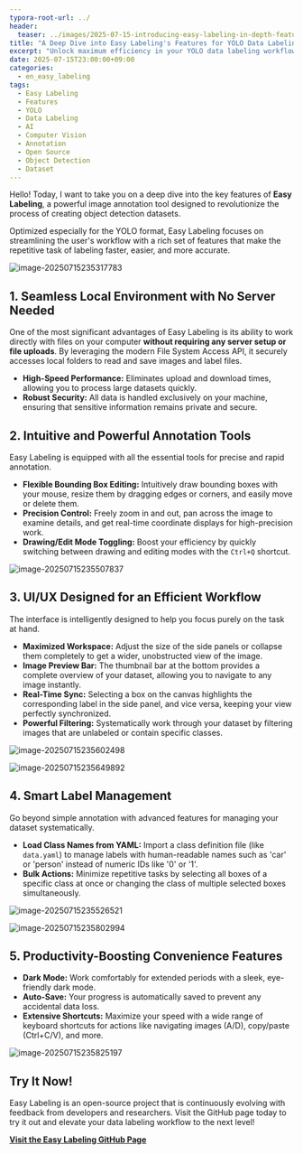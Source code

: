 ```yaml
---
typora-root-url: ../
header:
  teaser: ../images/2025-07-15-introducing-easy-labeling-in-depth-features/image-20250715235507837.png
title: "A Deep Dive into Easy Labeling's Features for YOLO Data Labeling"
excerpt: "Unlock maximum efficiency in your YOLO data labeling workflow. This guide explores Easy Labeling's powerful features, from local file access and advanced annotation tools to smart label management for object detection. Everything you need for efficient dataset creation is here."
date: 2025-07-15T23:00:00+09:00
categories:
  - en_easy_labeling
tags:
  - Easy Labeling
  - Features
  - YOLO
  - Data Labeling
  - AI
  - Computer Vision
  - Annotation
  - Open Source
  - Object Detection
  - Dataset
---
```


Hello! Today, I want to take you on a deep dive into the key features of **Easy Labeling**, a powerful image annotation tool designed to revolutionize the process of creating object detection datasets.

Optimized especially for the YOLO format, Easy Labeling focuses on streamlining the user's workflow with a rich set of features that make the repetitive task of labeling faster, easier, and more accurate.

![image-20250715235317783](/images/2025-07-15-easy-labeling-in-depth-features/image-20250715235317783.png)

## 1. Seamless Local Environment with No Server Needed

One of the most significant advantages of Easy Labeling is its ability to work directly with files on your computer **without requiring any server setup or file uploads**. By leveraging the modern File System Access API, it securely accesses local folders to read and save images and label files.

-   **High-Speed Performance:** Eliminates upload and download times, allowing you to process large datasets quickly.
-   **Robust Security:** All data is handled exclusively on your machine, ensuring that sensitive information remains private and secure.

<!-- Recommended Image: A screenshot showing the process of clicking the 'Open Directory' button or selecting an image folder from the local file explorer. -->

## 2. Intuitive and Powerful Annotation Tools

Easy Labeling is equipped with all the essential tools for precise and rapid annotation.

-   **Flexible Bounding Box Editing:** Intuitively draw bounding boxes with your mouse, resize them by dragging edges or corners, and easily move or delete them.
-   **Precision Control:** Freely zoom in and out, pan across the image to examine details, and get real-time coordinate displays for high-precision work.
-   **Drawing/Edit Mode Toggling:** Boost your efficiency by quickly switching between drawing and editing modes with the `Ctrl+Q` shortcut.

![image-20250715235507837](/images/2025-07-15-introducing-easy-labeling-in-depth-features/image-20250715235507837.png)

## 3. UI/UX Designed for an Efficient Workflow

The interface is intelligently designed to help you focus purely on the task at hand.

-   **Maximized Workspace:** Adjust the size of the side panels or collapse them completely to get a wider, unobstructed view of the image.
-   **Image Preview Bar:** The thumbnail bar at the bottom provides a complete overview of your dataset, allowing you to navigate to any image instantly.
-   **Real-Time Sync:** Selecting a box on the canvas highlights the corresponding label in the side panel, and vice versa, keeping your view perfectly synchronized.
-   **Powerful Filtering:** Systematically work through your dataset by filtering images that are unlabeled or contain specific classes.

![image-20250715235602498](/images/2025-07-15-introducing-easy-labeling-in-depth-features/image-20250715235602498.png)

![image-20250715235649892](/images/2025-07-15-introducing-easy-labeling-in-depth-features/image-20250715235649892.png)



## 4. Smart Label Management

Go beyond simple annotation with advanced features for managing your dataset systematically.

-   **Load Class Names from YAML:** Import a class definition file (like `data.yaml`) to manage labels with human-readable names such as 'car' or 'person' instead of numeric IDs like '0' or '1'.
-   **Bulk Actions:** Minimize repetitive tasks by selecting all boxes of a specific class at once or changing the class of multiple selected boxes simultaneously.

![image-20250715235526521](/images/2025-07-15-introducing-easy-labeling-in-depth-features/image-20250715235526521.png)

![image-20250715235802994](/images/2025-07-15-introducing-easy-labeling-in-depth-features/image-20250715235802994.png)

## 5. Productivity-Boosting Convenience Features

-   **Dark Mode:** Work comfortably for extended periods with a sleek, eye-friendly dark mode.
-   **Auto-Save:** Your progress is automatically saved to prevent any accidental data loss.
-   **Extensive Shortcuts:** Maximize your speed with a wide range of keyboard shortcuts for actions like navigating images (A/D), copy/paste (Ctrl+C/V), and more.

![image-20250715235825197](/images/2025-07-15-introducing-easy-labeling-in-depth-features/image-20250715235825197.png)

## Try It Now!

Easy Labeling is an open-source project that is continuously evolving with feedback from developers and researchers. Visit the GitHub page today to try it out and elevate your data labeling workflow to the next level!

**[Visit the Easy Labeling GitHub Page](https://github.com/MouseBall54/easy_labeling)**
